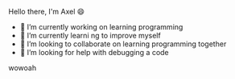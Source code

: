 Hello there, I'm Axel 😄

- 🔭 I’m currently working on learning programming
- 🌱 I’m currently learni ng to improve myself
- 👯 I’m looking to collaborate on learning programming together
- 🤔 I’m looking for help with debugging a code

wowoah


